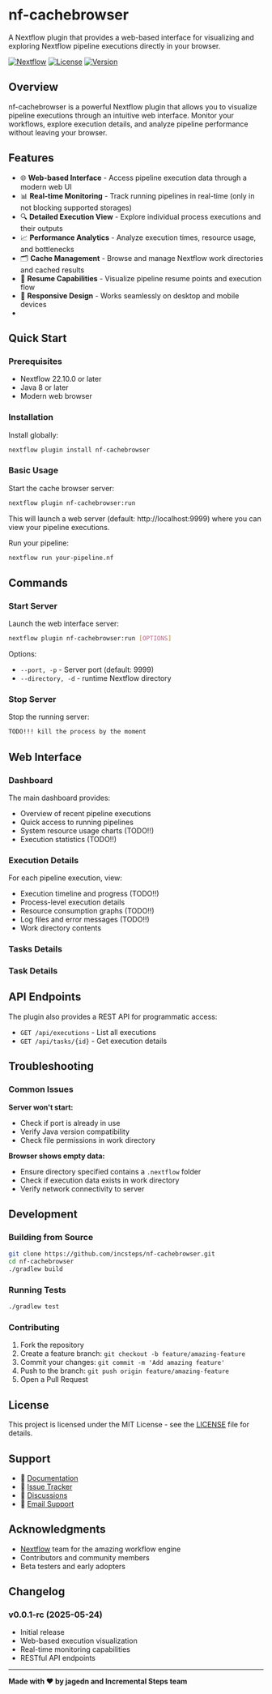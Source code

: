 # nf-cachebrowser

A Nextflow plugin that provides a web-based interface for visualizing and exploring Nextflow pipeline executions directly in your browser.

[![Nextflow](https://img.shields.io/badge/nextflow-%E2%89%A522.10.0-brightgreen.svg)](https://www.nextflow.io/)
[![License](https://img.shields.io/badge/License-MIT-blue.svg)](LICENSE)
[![Version](https://img.shields.io/badge/version-0.0.1-orange.svg)](https://github.com/your-org/nf-cachebrowser/releases)

## Overview

nf-cachebrowser is a powerful Nextflow plugin that allows you to visualize pipeline executions through an intuitive web interface. Monitor your workflows, explore execution details, and analyze pipeline performance without leaving your browser.

## Features

- 🌐 **Web-based Interface** - Access pipeline execution data through a modern web UI
- 📊 **Real-time Monitoring** - Track running pipelines in real-time (only in not blocking supported storages)
- 🔍 **Detailed Execution View** - Explore individual process executions and their outputs
- 📈 **Performance Analytics** - Analyze execution times, resource usage, and bottlenecks
- 🗂️ **Cache Management** - Browse and manage Nextflow work directories and cached results
- 🔄 **Resume Capabilities** - Visualize pipeline resume points and execution flow
- 📱 **Responsive Design** - Works seamlessly on desktop and mobile devices
-
## Quick Start

### Prerequisites

- Nextflow 22.10.0 or later
- Java 8 or later
- Modern web browser

### Installation

Install globally:

```bash
nextflow plugin install nf-cachebrowser
```

### Basic Usage

Start the cache browser server:

```bash
nextflow plugin nf-cachebrowser:run
```

This will launch a web server (default: http://localhost:9999) where you can view your pipeline executions.

Run your pipeline:

```bash
nextflow run your-pipeline.nf 
```

## Commands

### Start Server

Launch the web interface server:

```bash
nextflow plugin nf-cachebrowser:run [OPTIONS]
```

Options:
- `--port, -p` - Server port (default: 9999)
- `--directory, -d` - runtime Nextflow directory 

### Stop Server

Stop the running server:

```bash
TODO!!! kill the process by the moment
```

## Web Interface

### Dashboard

The main dashboard provides:
- Overview of recent pipeline executions
- Quick access to running pipelines
- System resource usage charts (TODO!!)
- Execution statistics (TODO!!)

### Execution Details

For each pipeline execution, view:
- Execution timeline and progress (TODO!!)
- Process-level execution details
- Resource consumption graphs (TODO!!)
- Log files and error messages (TODO!!)
- Work directory contents

### Tasks Details


### Task Details


## API Endpoints

The plugin also provides a REST API for programmatic access:

- `GET /api/executions` - List all executions
- `GET /api/tasks/{id}` - Get execution details


## Troubleshooting

### Common Issues

**Server won't start:**
- Check if port is already in use
- Verify Java version compatibility
- Check file permissions in work directory

**Browser shows empty data:**
- Ensure directory specified contains a `.nextflow` folder
- Check if execution data exists in work directory
- Verify network connectivity to server


## Development

### Building from Source

```bash
git clone https://github.com/incsteps/nf-cachebrowser.git
cd nf-cachebrowser
./gradlew build
```

### Running Tests

```bash
./gradlew test
```

### Contributing

1. Fork the repository
2. Create a feature branch: `git checkout -b feature/amazing-feature`
3. Commit your changes: `git commit -m 'Add amazing feature'`
4. Push to the branch: `git push origin feature/amazing-feature`
5. Open a Pull Request

## License

This project is licensed under the MIT License - see the [LICENSE](LICENSE) file for details.

## Support

- 📖 [Documentation](https://incsteps.github.io/nf-cachebrowser/)
- 🐛 [Issue Tracker](https://github.com/incsteps/nf-cachebrowser/issues)
- 💬 [Discussions](https://github.com/incsteps/nf-cachebrowser/discussions)
- 📧 [Email Support](mailto:jorge@incsteps.com)

## Acknowledgments

- [Nextflow](https://www.nextflow.io/) team for the amazing workflow engine
- Contributors and community members
- Beta testers and early adopters

## Changelog

### v0.0.1-rc (2025-05-24)
- Initial release
- Web-based execution visualization
- Real-time monitoring capabilities
- RESTful API endpoints


---

**Made with ❤️ by jagedn and Incremental Steps team**
